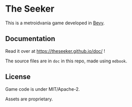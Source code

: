 # The Seeker

This is a metroidvania game developed in [Bevy](https://github.com/bevyengine/bevy).

## Documentation

Read it over at https://theseeker.github.io/doc/ !

The source files are in `doc` in this repo, made using `mdbook`.

## License

Game code is under MIT/Apache-2.

Assets are proprietary.
